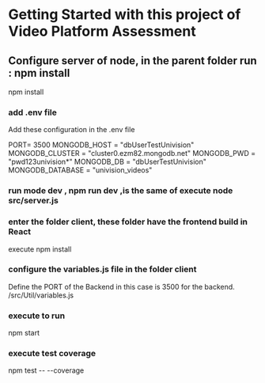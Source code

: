 # Getting Started with this project of Video Platform Assessment



## Configure server of node, in the parent folder run : npm install

npm install

### add .env file 

Add these configuration in the .env file

PORT= 3500
MONGODB_HOST = "dbUserTestUnivision"
MONGODB_CLUSTER = "cluster0.ezm82.mongodb.net"
MONGODB_PWD = "pwd123univision*"
MONGODB_DB = "dbUserTestUnivision"
MONGODB_DATABASE = "univision_videos"


### run mode dev , npm run dev ,is the same of  execute node src/server.js 


### enter the folder client, these folder have the frontend build in React

execute npm install

### configure the variables.js file in the folder client

Define the PORT of the Backend in this case is 3500 for the backend.
/src/Util/variables.js

### execute to run

npm start


### execute test coverage 

npm test -- --coverage